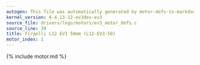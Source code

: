```yaml
---
autogen: This file was automatically generated by motor-defs-to-markdown.py
kernel_version: 4.4.13-12-ev3dev-ev3
source_file: drivers/lego/motors/ev3_motor_defs.c
source_line: 39
title: Firgelli L12 EV3 50mm (L12-EV3-50)
motor_index: 1
---
```


{% include motor.md %}
